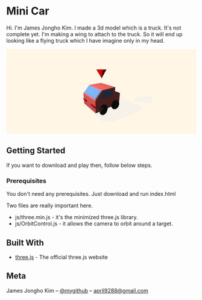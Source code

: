 # Mini Car

Hi. I'm James Jongho Kim. I made a 3d model which is a truck. It's not complete yet. I'm making a wing to attach to the truck. So it will end up looking like a flying truck which I have imagine only in my head.

![](minicar.jpg)

## Getting Started

If you want to download and play then, follow below steps.

### Prerequisites

You don't need any prerequisites. Just download and run index.html

Two files are really important here. 

* js/three.min.js - it's the minimized three.js library.
* js/OrbitControl.js - it allows the camera to orbit around a target.

## Built With

* [three.js](https://threejs.org/) - The official three.js website

## Meta

James Jongho Kim – [@mygithub](https://github.com/april9288) – april9288@gmail.com

